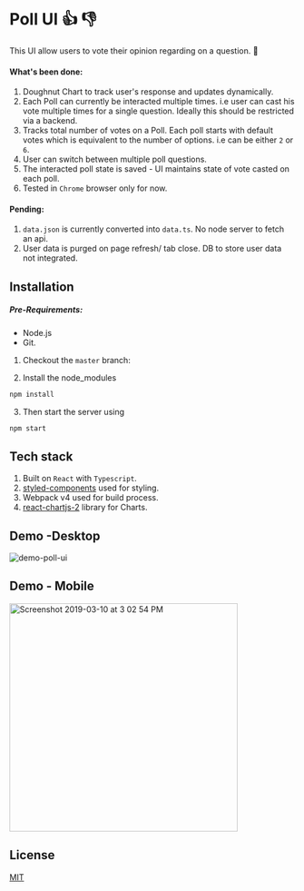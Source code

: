# Poll UI :thumbsup:   :thumbsdown:

This UI allow users to vote their opinion regarding on a question. :rocket:

#### What's been done:
1. Doughnut Chart to track user's response and updates dynamically.
2. Each Poll can currently be interacted multiple times. i.e user can cast his vote multiple times for a single question. Ideally this should be restricted via a backend.
3. Tracks total number of votes on a Poll. Each poll starts with default votes which is equivalent to the number of options. i.e can be either `2` or `6`.
4. User can switch between multiple poll questions.
5. The interacted poll state is saved - UI maintains state of vote casted on each poll.
6. Tested in `Chrome` browser only for now.

#### Pending:
1. `data.json` is currently converted into `data.ts`. No node server to fetch an api.
2. User data is purged on page refresh/ tab close. DB to store user data not integrated.

## Installation

##### Pre-Requirements:
- Node.js
- Git.

1. Checkout the `master` branch:

2. Install the node_modules
```bash
npm install
```

3. Then start the server using
```bash
npm start
```

## Tech stack

1. Built on `React` with `Typescript`.
2. [styled-components](https://www.styled-components.com/) used for styling.
3. Webpack v4 used for build process.
4. [react-chartjs-2](https://www.npmjs.com/package/react-chartjs-2) library for Charts.

## Demo -Desktop
![demo-poll-ui](https://user-images.githubusercontent.com/19609136/54083010-145d3280-4344-11e9-8b90-3518efc077d1.gif)


## Demo - Mobile
<img width="402" alt="Screenshot 2019-03-10 at 3 02 54 PM" src="https://user-images.githubusercontent.com/19609136/54083125-b0d40480-4345-11e9-82cd-860ff35ec90d.png">

## License
[MIT](https://choosealicense.com/licenses/mit/)
